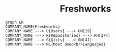 <h1 align="center">Freshworks</h1>

```mermaid
graph LR
COMPANY_NAME{Freshworks}
COMPANY_NAME ---> U{Users} ---> UN[19]
COMPANY_NAME ---> R{Repositories} ---> RN[274]
COMPANY_NAME ---> G{Gists} ---> GN[41]
COMPANY_NAME ---> ML{Most Used<br>Languages}
```
